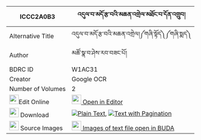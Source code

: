 |ICCC2A0B3|འདུལ་བ་མདོ་རྩ་བའི་མཆན་འགྲེལ་མཐོང་བ་དོན་འགྲུབ། 
| --- | --- 
|Alternative Title |འདུལ་བ་མདོ་རྩ་བའི་མཆན་འགྲེལ།༼གཞི་སྟོད༽༼གཞི་སྨད༽
|Author| མཚོ་སྣ་བ་ཤེས་རབ་བཟང་པོ།
|BDRC ID | W1AC31
|Creator | Google OCR
|Number of Volumes| 2
|<img width="25" src="https://img.icons8.com/color/25/000000/edit-property.png">Edit Online| [<img width="25" src="https://avatars.githubusercontent.com/u/45091458?s=200&v=4"> Open in Editor](http://editor.openpecha.org/ICCC2A0B3)
|<img width="25" src="https://img.icons8.com/fluent/48/000000/download-2.png"/>  Download | [![](https://img.icons8.com/color/20/000000/txt.png)Plain Text](https://github.com/Openpecha/ICCC2A0B3/releases/download/v2/dulwa_do_tsawa_i_chendrel_tong_plain_ICCC2A0B3.zip), [![](https://img.icons8.com/color/20/000000/txt.png)Text with Pagination](https://github.com/Openpecha/ICCC2A0B3/releases/download/v2/dulwa_do_tsawa_i_chendrel_tong_pages_ICCC2A0B3.zip)
|<img width="25" src="https://img.icons8.com/plasticine/100/000000/pictures-folder.png"/>  Source Images | [<img width="25" src="https://library.bdrc.io/icons/BUDA-small.svg"> Images of text file open in BUDA](https://library.bdrc.io/show/bdr:W1AC31)